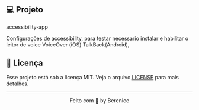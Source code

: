 ## 💻 Projeto

accessibility-app

Configurações de accessibility, para testar necessario instalar e habilitar o leitor de voice  VoiceOver (iOS) TalkBack(Android),

## 📝 Licença

Esse projeto está sob a licença MIT. Veja o arquivo [LICENSE](LICENSE) para mais detalhes.

---

<p align="center">
  Feito com 💜 by Berenice
</p>
